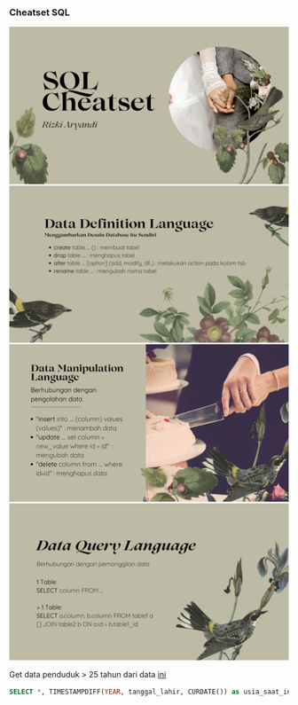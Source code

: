 ### Cheatset SQL
![1](./images/1.png)
![2](./images/2.png)
![3](./images/3.png)
![4](./images/4.png)


Get data penduduk > 25 tahun dari data [ini](https://github.com/insanalamin/IF214002/blob/main/pertemuan10/penduduk.sql) 

```sql
SELECT *, TIMESTAMPDIFF(YEAR, tanggal_lahir, CURDATE()) as usia_saat_ini  FROM penduduk WHERE TIMESTAMPDIFF(YEAR, tanggal_lahir, CURDATE()) > 25 AND kode_kabupaten='3204';

```